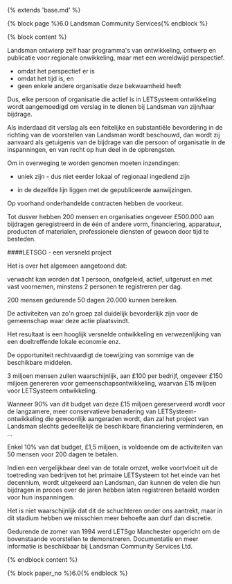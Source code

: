 {% extends 'base.md' %}

{% block page %}6.0  Landsman Community Services{% endblock %}

{% block content %}

Landsman ontwierp zelf haar programma's van ontwikkeling, 
ontwerp en publicatie voor regionale onwikkeling,
maar met een wereldwijd perspectief.

* omdat het perspectief er is
* omdat het tijd is, en
* geen enkele andere organisatie deze bekwaamheid heeft

Dus, elke persoon of organisatie die actief is in 
LETSysteem ontwikkeling wordt aangemoedigd om verslag in te 
dienen bij Landsman van zijn/haar bijdrage. 

Als inderdaad dit verslag als een feitelijke en substantiële 
bevordering in de richting van de voorstellen van Landsman wordt beschouwd,
dan wordt zij aanvaard als getuigenis van de bijdrage van die persoon
of organisatie in de inspanningen, en van recht op hun deel in de opbrengsten.

Om in overweging te worden genomen moeten inzendingen:

* uniek zijn - dus niet eerder lokaal of regionaal ingediend zijn

* in de dezelfde lijn liggen met de gepubliceerde aanwijzingen.

Op voorhand onderhandelde contracten hebben de voorkeur.

Tot dusver hebben 200 mensen en organisaties ongeveer £500.000 aan bijdragen
geregistreerd in de één of andere vorm, financiering, apparatuur, 
producten of materialen, professionele diensten of gewoon door tijd te besteden.

####LETSGO - een versneld project

Het is over het algemeen aangetoond dat:

verwacht kan worden dat 1 persoon, onafgeleid, actief, uitgerust en met vast 
voornemen, minstens 2 personen te registreren per dag.

200 mensen gedurende 50 dagen 20.000 kunnen bereiken.

De activiteiten van zo'n groep zal duidelijk bevorderlijk zijn voor de 
gemeenschap waar deze actie plaatsvindt.

Het resultaat is een hooglijk versnelde ontwikkeling en 
verwezenlijking van een doeltreffende lokale economie enz. 

De opportuniteit rechtvaardigt de toewijzing van sommige van de 
beschikbare middelen.

3 miljoen mensen zullen waarschijnlijk, aan £100 per bedrijf, ongeveer
£150 miljoen genereren voor gemeenschapsontwikkeling, waarvan £15 miljoen
voor LETSysteem ontwikkeling.

Wanneer 90% van dit budget van deze £15 miljoen gereserveerd wordt voor de
langzamere, meer conservatieve benadering van LETSysteem-ontwikkeling die 
gewoonlijk aangeraden wordt, dan zal het project van Landsman slechts
gedeeltelijk de beschikbare financiering verminderen, en ...

Enkel 10% van dat budget, £1,5 miljoen, is voldoende om de activiteiten 
van 50 mensen voor 200 dagen te betalen.

Indien een vergelijkbaar deel van de totale omzet, welke voortvloeit uit de 
toetreding van bedrijven tot het primaire LETSysteem tot het einde van het 
decennium, wordt uitgekeerd aan Landsman, dan kunnen de velen die hun 
bijdragen in proces over de jaren hebben laten registreren betaald worden 
voor hun inspanningen.

Het is niet waarschijnlijk dat dit de schuchteren onder ons aantrekt, maar in dit stadium 
hebben we misschien meer behoefte aan durf dan discretie.

Gedurende de zomer van 1994 werd LETSgo Manchester opgericht om de bovenstaande
voorstellen te demonstreren. Documentatie en meer informatie is beschikbaar 
bij Landsman Community Services Ltd.

{% endblock content %}

{% block paper_no %}6.0{% endblock %}

